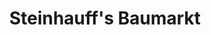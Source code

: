 ---
title: "Steinhauff's Baumarkt"
url: /bernau-bei-berlin/steinhauffs-baumarkt/
shop: Eisenwaren
---